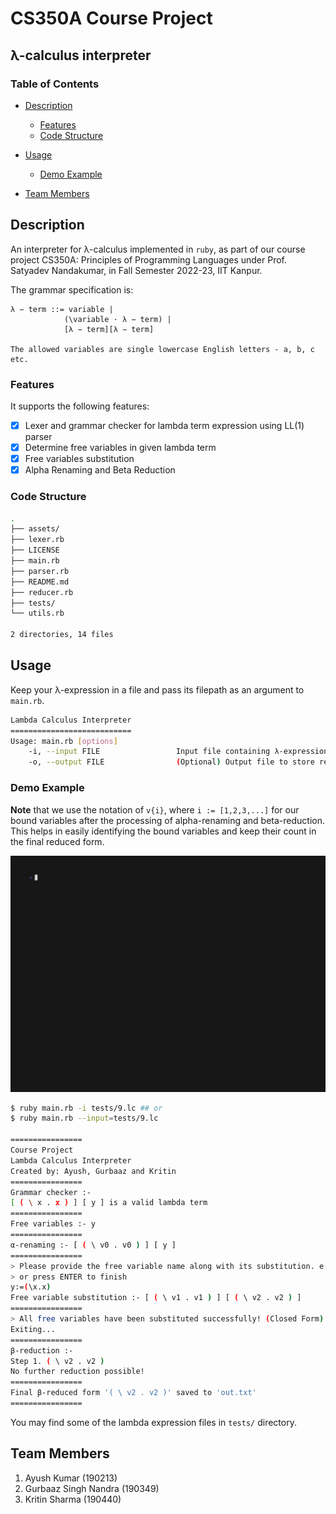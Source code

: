 # CS350A Course Project
## λ-calculus interpreter

### Table of Contents

- [Description](#description)
  - [Features](#features)
  - [Code Structure](#code-structure)

- [Usage](#usage)
  - [Demo Example](#demo-example)

- [Team Members](#team-members)

## Description

An interpreter for λ-calculus implemented in `ruby`, as part of our course project CS350A: Principles of Programming Languages under Prof. Satyadev Nandakumar, in Fall Semester 2022-23, IIT Kanpur.

The grammar specification is:
```
λ − term ::= variable |
            (\variable · λ − term) |
            [λ − term][λ − term]

The allowed variables are single lowercase English letters - a, b, c etc.
```

### Features

It supports the following features:

- [x] Lexer and grammar checker for lambda term expression using LL(1) parser
- [x] Determine free variables in given lambda term
- [x] Free variables substitution
- [x] Alpha Renaming and Beta Reduction

### Code Structure

```bash
.
├── assets/
├── lexer.rb
├── LICENSE
├── main.rb
├── parser.rb
├── README.md
├── reducer.rb
├── tests/
└── utils.rb

2 directories, 14 files
```

## Usage

Keep your λ-expression in a file and pass its filepath as an argument to `main.rb`.

```bash
Lambda Calculus Interpreter
===========================
Usage: main.rb [options]
    -i, --input FILE                 Input file containing λ-expression
    -o, --output FILE                (Optional) Output file to store reduced λ-expression. Default: out.txt
```

### Demo Example

**Note** that we use the notation of `v{i}`, where `i := [1,2,3,...]` for our bound variables after the processing of alpha-renaming and beta-reduction. This helps in easily identifying the bound variables and keep their count in the final reduced form.

![](assets/demo.gif)

```bash
$ ruby main.rb -i tests/9.lc ## or
$ ruby main.rb --input=tests/9.lc

================
Course Project
Lambda Calculus Interpreter
Created by: Ayush, Gurbaaz and Kritin
================
Grammar checker :- 
[ ( \ x . x ) ] [ y ] is a valid lambda term
================
Free variables :- y 
================
α-renaming :- [ ( \ v0 . v0 ) ] [ y ]
================
> Please provide the free variable name along with its substitution. e.g. x:=M denotes replacing free occurences of x with lambda term M
> or press ENTER to finish
y:=(\x.x)
Free variable substitution :- [ ( \ v1 . v1 ) ] [ ( \ v2 . v2 ) ]
================
> All free variables have been substituted successfully! (Closed Form)
Exiting...
================
β-reduction :- 
Step 1. ( \ v2 . v2 )
No further reduction possible!
================
Final β-reduced form '( \ v2 . v2 )' saved to 'out.txt'
================
```

You may find some of the lambda expression files in `tests/` directory.

## Team Members

1. Ayush Kumar (190213)
2. Gurbaaz Singh Nandra (190349)
3. Kritin Sharma (190440)
